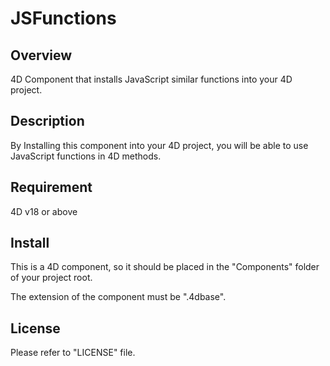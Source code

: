 # JSFunctions

## Overview

4D Component that installs JavaScript similar functions into your 4D project.

## Description

By Installing this component into your 4D project, you will be able to use JavaScript functions in 4D methods.

## Requirement

4D v18 or above

## Install

This is a 4D component, so it should be placed in the "Components" folder of your project root.

The extension of the component must be ".4dbase".

## License

Please refer to "LICENSE" file.
